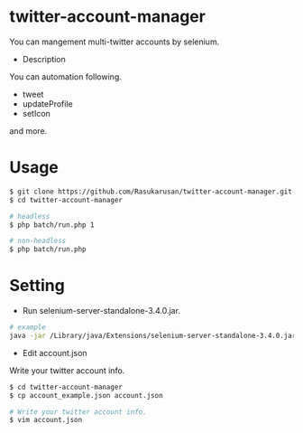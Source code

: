 # twitter-account-manager

You can mangement multi-twitter accounts by selenium.

- Description

You can automation following.

- tweet
- updateProfile
- setIcon

and more.

# Usage

```sh
$ git clone https://github.com/Rasukarusan/twitter-account-manager.git
$ cd twitter-account-manager

# headless
$ php batch/run.php 1

# non-headless
$ php batch/run.php
```

# Setting

- Run selenium-server-standalone-3.4.0.jar.

```sh
# example
java -jar /Library/java/Extensions/selenium-server-standalone-3.4.0.jar &
```

- Edit account.json

Write your twitter account info.

```sh
$ cd twitter-account-manager
$ cp account_example.json account.json

# Write your twitter account info.
$ vim account.json
```
